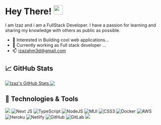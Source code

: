 # Hey There! <img src="https://c.tenor.com/SNL9_xhZl9oAAAAi/waving-hand-joypixels.gif" width="30px">


I am Izaz and i am a FullStack Developer. I have a passion for learning and sharing my knowledge with others as public as possible. 

- 👀 Interested in Building cool web applications...
- 🌱 Currently working as Full stack developer ...
- 📫 izazahm3d@gmail.com

## &#x1f4c8; GitHub Stats
<a href="https://github.com/callmeizaz/github-readme-stats">
  <img align="center" src="https://github-readme-stats.vercel.app/api?username=callmeizaz&count_private=true&show_icons=true&theme=radical)](https://github.com/callmeizaz/github-readme-stats" alt="Izaz's GitHub Stats"/>
</a>
<a href="https://github.com/callmeizaz/github-readme-stats">
   <img align="center" src="https://github-readme-stats.vercel.app/api/top-langs/?username=callmeizaz&hide=html&layout=compact&theme=radical)](https://github.com/callmeizaz/github-readme-stats" />
</a>



## 🔧 Technologies & Tools
![](https://img.shields.io/badge/-ReactJs-61DAFB?logo=react&logoColor=white&style=plastic)
![Next JS](https://img.shields.io/badge/Next-black?style=plastic&logo=next.js&logoColor=white)
![TypeScript](https://img.shields.io/badge/typescript-%23007ACC.svg?style=plastic&logo=typescript&logoColor=white)
![NodeJS](https://img.shields.io/badge/node.js-6DA55F?style=plastic&logo=node.js&logoColor=white)
![MUI](https://img.shields.io/badge/MUI-%230081CB.svg?style=plastic&logo=mui&logoColor=white)
![CSS3](https://img.shields.io/badge/css3-%231572B6.svg?style=plastic&logo=css3&logoColor=white)
![Docker](https://img.shields.io/badge/docker-%230db7ed.svg?style=plastic&logo=docker&logoColor=white)
![AWS](https://img.shields.io/badge/AWS-%23FF9900.svg?style=plastic&logo=amazon-aws&logoColor=white)
![Heroku](https://img.shields.io/badge/heroku-%23430098.svg?style=plastic&logo=heroku&logoColor=white)
![Netlify](https://img.shields.io/badge/netlify-%23000000.svg?style=plastic&logo=netlify&logoColor=#00C7B7)
![GitHub](https://img.shields.io/badge/github-%23121011.svg?style=plastic&logo=github&logoColor=white)
![GitLab](https://img.shields.io/badge/gitlab-%23181717.svg?style=plastic&logo=gitlab&logoColor=white)
![](https://img.shields.io/badge/NPM-%23000000.svg?style=plastic&logo=npm&logoColor=white)

<!---
Callmeizaz/Callmeizaz is a ✨ special ✨ repository because its `README.md` (this file) appears on your GitHub profile.
You can click the Preview link to take a look at your changes.
--->
